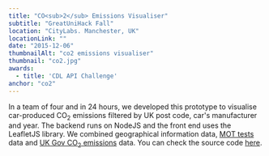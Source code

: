 ```yaml
---
title: "CO<sub>2</sub> Emissions Visualiser"
subtitle: "GreatUniHack Fall"
location: "CityLabs. Manchester, UK"
locationLink: ""
date: "2015-12-06"
thumbnailAlt: "co2 emissions visualiser"
thumbnail: "co2.jpg"
awards:
  - title: 'CDL API Challenge'
anchor: "co2"
---
```

In a team of four and in 24 hours, we developed this prototype to visualise car-produced CO<sub>2</sub> emissions filtered by UK post code, car's manufacturer and year. The backend runs on NodeJS and the front end uses the LeafletJS library. We combined geographical information data, [MOT tests](https://en.wikipedia.org/wiki/MOT_test) data and [UK Gov CO<sub>2</sub> emissions](https://www.gov.uk/co2-and-vehicle-tax-tools) data. You can check the source code [here](https://github.com/JulioV/co2much).